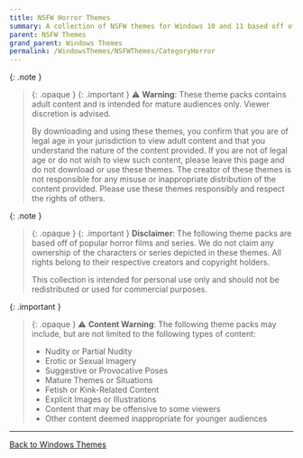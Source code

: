 ```yaml
---
title: NSFW Horror Themes
summary: A collection of NSFW themes for Windows 10 and 11 based off of popular horror films and series
parent: NSFW Themes
grand_parent: Windows Themes
permalink: /WindowsThemes/NSFWThemes/CategoryHorror
---
```


{: .note }
> {: .opaque }
> {: .important }
> ⚠️ **Warning**: These theme packs contains adult content and is intended for mature audiences only. Viewer discretion is advised.
> 
> By downloading and using these themes, you confirm that you are of legal age in your jurisdiction to view adult content and that you understand the nature of the content provided. If you are not of legal age or do not wish to view such content, please leave this page and do not download or use these themes. The creator of these themes is not responsible for any misuse or inappropriate distribution of the content provided. Please use these themes responsibly and respect the rights of others. 

{: .note }
> {: .opaque }
> {: .important }
> **Disclaimer**: The following theme packs are based off of popular horror films and series. We do not claim any ownership of the characters or series depicted in these themes. All rights belong to their respective creators and copyright holders.
> 
> This collection is intended for personal use only and should not be redistributed or used for commercial purposes.

{: .important }
> {: .opaque }
> ⚠️ **Content Warning**: The following theme packs may include, but are not limited to the following types of content:
> 
> - Nudity or Partial Nudity
> - Erotic or Sexual Imagery
> - Suggestive or Provocative Poses
> - Mature Themes or Situations
> - Fetish or Kink-Related Content
> - Explicit Images or Illustrations
> - Content that may be offensive to some viewers
> - Other content deemed inappropriate for younger audiences

---

<a href="/WindowsThemes" class="btn btn--secondary btn--sm">Back to Windows Themes</a>